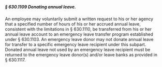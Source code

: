 ##### § 630.1109 Donating annual leave. #####

An employee may voluntarily submit a written request to his or her agency that a specified number of hours of his or her accrued annual leave, consistent with the limitations in § 630.1110, be transferred from his or her annual leave account to an emergency leave transfer program established under § 630.1103. An emergency leave donor may not donate annual leave for transfer to a specific emergency leave recipient under this subpart. Donated annual leave not used by an emergency leave recipient must be returned to the emergency leave donor(s) and/or leave banks as provided in § 630.1117.